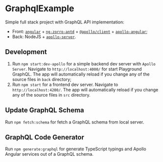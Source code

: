 # GraphqlExample

Simple full stack project with GraphQL API implementation:

- Front: [`angular`](https://github.com/angular/angular) + [`ng-zorro-antd`](https://github.com/NG-ZORRO/ng-zorro-antd) + [`@apollo/client`](https://github.com/apollographql/apollo-client) + [`apollo-angular`](https://github.com/kamilkisiela/apollo-angular);
- Back: NodeJS + [`apollo-server`](https://github.com/apollographql/apollo-server).

## Development

1. Run `npm start:dev-apollo` for a simple backend dev server with `Apollo Server`. Navigate to `http://localhost:4000/` for start Playground GraphQL. The app will automatically reload if you change any of the source files in `back` directory;
2. Run `npm start` for a frontend dev server. Navigate to `http://localhost:4200/`. The app will automatically reload if you change any of the source files in `src` directory.

## Update GraphQL Schema

Run `npm fetch:schema` for fetch a GraphQL schema from local server.

## GraphQL Code Generator

Run `npm generate:graphql` for generate TypeScript typings and Apollo Angular services out of a GraphQL schema.
